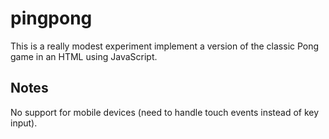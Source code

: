 # pingpong
This is a really modest experiment implement a version of the classic Pong game in an HTML <canvas> using JavaScript.

Notes
-----
No support for mobile devices (need to handle touch events instead of key input).

